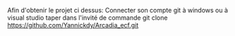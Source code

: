 Afin d'obtenir le projet ci dessus:
Connecter son compte git à windows ou à visual studio 
taper dans l'invité de commande git clone https://github.com/Yannickdy/Arcadia_ecf.git
